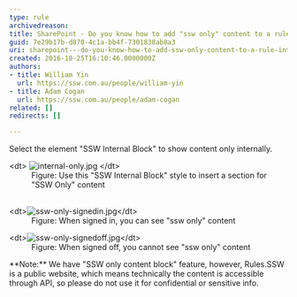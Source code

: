 ```yaml
---
type: rule
archivedreason: 
title: SharePoint - Do you know how to add "ssw only" content to a rule? (internal only)
guid: 7e29b17b-d870-4c1a-bb4f-7301838ab8a3
uri: sharepoint---do-you-know-how-to-add-ssw-only-content-to-a-rule-internal-only
created: 2016-10-25T16:10:46.0000000Z
authors:
- title: William Yin
  url: https://ssw.com.au/people/william-yin
- title: Adam Cogan
  url: https://ssw.com.au/people/adam-cogan
related: []
redirects: []

---
```


Select the element "SSW Internal Block" to show content only internally.


<!--endintro-->
<dl class="image">&lt;dt&gt; <img src="internal-only.jpg" alt="internal-only.jpg"> &lt;/dt&gt;<dd>Figure: Use this "SSW Internal Block" style to insert a section for "SSW Only" content <br>
      <br></dd></dl><dl class="image">&lt;dt&gt;<img src="ssw-only-signedin.jpg" alt="ssw-only-signedin.jpg">&lt;/dt&gt;<dd>Figure: When signed in, you can see "ssw only" content</dd></dl><dl class="image">&lt;dt&gt;<img src="ssw-only-signedoff.jpg" alt="ssw-only-signedoff.jpg">&lt;/dt&gt;<dd>Figure: When signed off, you cannot  see "ssw only" content</dd></dl>
**Note:** We have "SSW only content block" feature, however, Rules.SSW is a public website, which means technically the content is accessible through API, so please do not use it for confidential or sensitive info.
